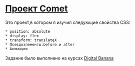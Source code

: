 # [Проект Comet](https://geometrydash2005.github.io/comet/)

Это проект,в котором я изучил следующие свойства CSS:

```
* position: absolute
* display: flex
* transform: translateX
* Псевдоэлементы:before и after
* Анимации
```

Задание было выполнено на курсах [Digital Banana](https://www.digital-banana.ru/)


